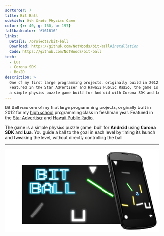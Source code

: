 ```yaml
---
sortorder: 7
title: Bit Ball
subtitle: 9th Grade Physics Game
color: {r: 40, g: 160, b: 197}
fallbackcolor: '#161616'
links:
  Details: /projects/bit-ball
  Download: https://github.com/NotWoods/bit-ball#installation
  Code: https://github.com/NotWoods/bit-ball
tech:
  - Lua
  - Corona SDK
  - Box2D
description: >
  One of my first large programming projects, originally build in 2012.
  Featured in the Star Advertiser and Hawaii Public Radio, the game is
  a simple physics puzzle game build for Android with Corona SDK and Lua.
---
```

Bit Ball was one of my first large programming projects,
originally built in 2012 for my [high school](http://ethompson.org/) programming class in freshman year.
Featured in the [Star Advertiser](http://www.staradvertiser.com/2012/07/31/hawaii-news/for-teenager-buds-of-life-bloom-without-boundaries/)
and [Hawaii Public Radio](http://www.bytemarkscafe.org/2012/07/23/episode-205-myron-b-thompson-academy-july-18-2012/).

The game is a simple physics puzzle game, built for **Android** using **Corona SDK** and **Lua**.
You guide a ball to the goal in each level by timing its launch and tweaking the level, without directly controlling the ball.

___

![Bit Ball](/images/bit-ball/banner.jpg)
